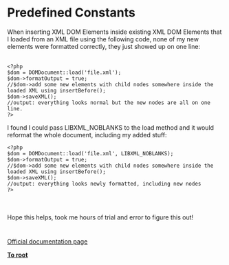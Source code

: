 # Predefined Constants



When inserting XML DOM Elements inside existing XML DOM Elements that I loaded from an XML file using the following code, none of my new elements were formatted correctly, they just showed up on one line:<br><br>

```
<?php 
$dom = DOMDocument::load('file.xml'); 
$dom->formatOutput = true;
//$dom->add some new elements with child nodes somewhere inside the loaded XML using insertBefore();
$dom->saveXML();
//output: everything looks normal but the new nodes are all on one line.
?>
```


I found I could pass LIBXML_NOBLANKS to the load method and it would reformat the whole document, including my added stuff:


```
<?php 
$dom = DOMDocument::load('file.xml', LIBXML_NOBLANKS); 
$dom->formatOutput = true;
//$dom->add some new elements with child nodes somewhere inside the loaded XML using insertBefore();
$dom->saveXML();
//output: everything looks newly formatted, including new nodes
?>
```
<br><br>Hope this helps, took me hours of trial and error to figure this out!  

#

[Official documentation page](https://www.php.net/manual/en/libxml.constants.php)

**[To root](/README.md)**